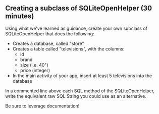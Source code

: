 
## Creating a subclass of SQLiteOpenHelper (30 minutes)

Using what we've learned as guidance, create your own subclass of SQLiteOpenHelper that does the following:

* Creates a database, called "store"
* Creates a table called "televisions", with the columns:
	* id
	* brand
	* size (i.e. 40")
	* price (integer)
* In the main activity of your app, insert at least 5 televisions into the database

In a commented line above each SQL method of the SQLiteOpenHelper, write the equivalent raw SQL String you could use as an alternative.

Be sure to leverage documentation!
